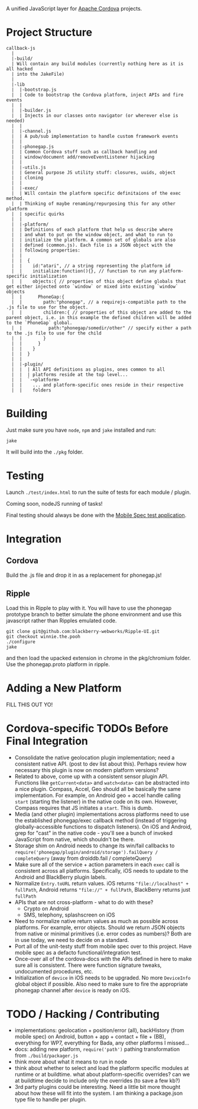 A unified JavaScript layer for [Apache Cordova](http://incubator.apache.org/projects/callback.html) projects.

# Project Structure

    callback-js
      |
      |-build/
      | Will contain any build modules (currently nothing here as it is all hacked
      | into the JakeFile)
      |
      |-lib
      |  |-bootstrap.js
      |  | Code to bootstrap the Cordova platform, inject APIs and fire events
      |  |
      |  |-builder.js
      |  | Injects in our classes onto navigator (or wherever else is needed)
      |  |
      |  |-channel.js
      |  | A pub/sub implementation to handle custom framework events 
      |  |
      |  |-phonegap.js
      |  | Common Cordova stuff such as callback handling and
      |  | window/document add/removeEventListener hijacking 
      |  | 
      |  |-utils.js
      |  | General purpose JS utility stuff: closures, uuids, object
      |  | cloning
      |  |
      |  |-exec/
      |  | Will contain the platform specific definitaions of the exec method. 
      |  | Thinking of maybe renaming/repurposing this for any other platform
      |  | specific quirks
      |  |
      |  |-platform/
      |  | Definitions of each platform that help us describe where
      |  | and what to put on the window object, and what to run to
      |  | initialize the platform. A common set of globals are also
      |  | defined (common.js). Each file is a JSON object with the
      |  | following properties:
      |  | 
      |  |  {
      |  |    id:"atari", // a string representing the platform id
      |  |    initialize:function(){}, // function to run any platform-specific initialization
      |  |    objects:{ // properties of this object define globals that get either injected onto `window` or mixed into existing `window` objects
      |  |      PhoneGap:{
      |  |        path:"phonegap", // a requirejs-compatible path to the .js file to use for the object.
      |  |        children:{ // properties of this object are added to the parent object, i.e. in this example the defined children will be added to the `PhoneGap` global.
      |  |          path:"phonegap/somedir/other" // specify either a path to the .js file to use for the child
      |  |        }
      |  |      }
      |  |    }
      |  |  }
      |  |
      |  |-plugin/
      |  |  | All API definitions as plugins, ones common to all
      |  |  | platforms reside at the top level...
      |  |  `-<platform>
      |  |    ... and platform-specific ones reside in their respective
      |  |    folders

# Building

Just make sure you have `node`, `npm` and `jake` installed and run:

    jake

It will build into the `./pkg` folder.

# Testing

Launch `./test/index.html` to run the suite of tests for each module / plugin.

Coming soon, nodeJS running of tasks!

Final testing should always be done with the [Mobile Spec test application](https://github.com/apache/incubator-cordova-mobile-spec).

# Integration

## Cordova

Build the .js file and drop it in as a replacement for phonegap.js!

## Ripple

Load this in Ripple to play with it. You will have to use the phonegap
prototype branch to better simulate the phone environment and use this
javascript rather than Ripples emulated code.

    git clone git@github.com:blackberry-webworks/Ripple-UI.git
    git checkout winnie.the.pooh
    ./configure
    jake

and then load the upacked extension in chrome in the pkg/chromium folder.
Use the phonegap.proto platform in ripple.

# Adding a New Platform

FILL THIS OUT YO!

# Cordova-specific TODOs Before Final Integration

- Consolidate the native geolocation plugin implementation; need a
  consistent native API. (post to dev list about this). Perhaps review
  how necessary this plugin is now on modern platform versions?
- Related to above, come up with a consistent sensor plugin API.
  Functions like `getCurrent<data>` and `watch<data>` can be abstracted
  into a nice plugin. Compass, Accel, Geo should all be basically the
  same implementation. For example, on Android geo + accel handle
  calling `start` (starting the listener) in the native code on its own.
  However, Compass requires that JS initiates a `start`. This is dumb.
- Media (and other plugin) implementations across platforms need to use the established
  phonegap/exec callback method (instead of triggering globally-accessible functions to 
  dispatch listeners). On iOS and Android, grep for "cast" in the native
  code - you'll see a bunch of invoked JavaScript from native, which
  shouldn't be there.
- Storage shim on Android needs to change its win/fail callbacks to
  `require('phonegap/plugin/android/storage').failQuery / completeQuery`
  (away from droiddb.fail / completeQuery)
- Make sure all of the service + action parameters in each `exec` call
  is consistent across all platforms. Specifically, iOS needs to update
  to the Android and BlackBerry plugin labels.
- Normalize `Entry.toURL` return values. iOS returns `"file://localhost" +
  fullPath`, Android returns `"file://" + fullPath`, BlackBerry returns just `fullPath`
- APIs that are not cross-platform - what
  to do with these?
  - Crypto on Android
  - SMS, telephony, splashscreen on iOS
- Need to normalize native return values as much as possible across
  platforms. For example, error objects. Should we return JSON objects
  from native or minimal primitives (i.e. error codes as numbers)? Both
  are in use today, we need to decide on a standard.
- Port all of the unit-testy stuff from mobile spec over to this
  project. Have mobile spec as a defacto functional/integration test.
- Once-over all of the cordova-docs with the APIs defined in here to
  make sure all is consistent. There were function signature tweaks,
  undocumented procedures, etc.
- Initialization of `device` in iOS needs to be upgraded. No more
  `DeviceInfo` global object if possible. Also need to make sure to fire
  the appropriate phonegap channel after `device` is ready on iOS.

# TODO / Hacking / Contributing

- implementations: geolocation + position/error (all), backHistory (from
  mobile spec) on Android,
  button + app + contact + file +  (BB), everything for WP7,
  everything for Bada, any other platforms I missed...
- docs: adding new platform, `require('path')` pathing transformation
  from `./build/packager.js`
- think more about what it means to run in node
- think about whether to select and load the platform specific modules at
  runtime or at buildtime. what about platform-specific overrides? can
we at buildtime decide to include only the overrides (to save a few
kb?)
- 3rd party plugins could be interesting. Need a little bit more thought about how these will fit into the system. I am thinking a package.json type file to handle per plugin.
